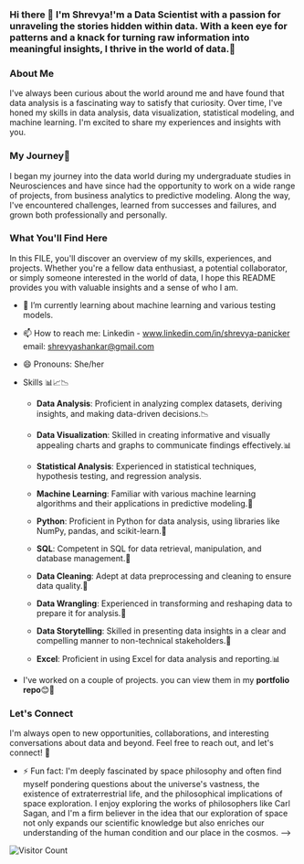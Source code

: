 ### Hi there 👋 I'm Shrevya!'m a Data Scientist with a passion for unraveling the stories hidden within data. With a keen eye for patterns and a knack for turning raw information into meaningful insights, I thrive in the world of data.🤗

### About Me
I've always been curious about the world around me and have found that data analysis is a fascinating way to satisfy that curiosity. Over time, I've honed my skills in data analysis, data visualization, statistical modeling, and machine learning. I'm excited to share my experiences and insights with you.

### My Journey🔭
I began my journey into the data world  during my undergraduate studies in Neurosciences and have since had the opportunity to work on a wide range of projects, from business analytics to predictive modeling. Along the way, I've encountered challenges, learned from successes and failures, and grown both professionally and personally.


### What You'll Find Here
In this FILE, you'll discover an overview of my skills, experiences, and projects. Whether you're a fellow data enthusiast, a potential collaborator, or simply someone interested in the world of data, I hope this README provides you with valuable insights and a sense of who I am.


- 🌱 I’m currently learning about machine learning and various testing models.
- 📫 How to reach me:  Linkedin - www.linkedin.com/in/shrevya-panicker   email: shrevyashankar@gmail.com
                     
- 😄 Pronouns: She/her
- Skills 📊📈📉

    - **Data Analysis**: Proficient in analyzing complex datasets, deriving insights, and making data-driven decisions.📉

    - **Data Visualization**: Skilled in creating informative and visually appealing charts and graphs to communicate findings effectively.📊

  - **Statistical Analysis**: Experienced in statistical techniques, hypothesis testing, and regression analysis.

  - **Machine Learning**: Familiar with various machine learning algorithms and their applications in predictive modeling.🤖

  - **Python**: Proficient in Python for data analysis, using libraries like NumPy, pandas, and scikit-learn.🐍

  - **SQL**: Competent in SQL for data retrieval, manipulation, and database management.📂

  - **Data Cleaning**: Adept at data preprocessing and cleaning to ensure data quality.🧹

  - **Data Wrangling**: Experienced in transforming and reshaping data to prepare it for analysis.🧩

  - **Data Storytelling**: Skilled in presenting data insights in a clear and compelling manner to non-technical stakeholders.📖

  - **Excel**: Proficient in using Excel for data analysis and reporting.📊
- I've worked on a couple of projects. you can view them in my **portfolio repo**😊🤗

### Let's Connect
I'm always open to new opportunities, collaborations, and interesting conversations about data and beyond. Feel free to reach out, and let's connect! 📩

- ⚡ Fun fact: I'm deeply fascinated by space philosophy and often find myself pondering questions about the universe's vastness, the existence of extraterrestrial life, and the philosophical implications of space exploration. I enjoy exploring the works of philosophers like Carl Sagan, and I'm a firm believer in the idea that our exploration of space not only expands our scientific knowledge but also enriches our understanding of the human condition and our place in the cosmos.
-->


![Visitor Count](https://profile-counter.glitch.me/{shrevya}/count.svg)
